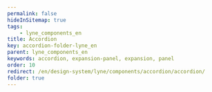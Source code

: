 ```yaml
---
permalink: false
hideInSitemap: true
tags: 
    - lyne_components_en
title: Accordion
key: accordion-folder-lyne_en
parent: lyne_components_en
keywords: accordion, expansion-panel, expansion, panel
order: 10
redirect: /en/design-system/lyne/components/accordion/accordion/
folder: true
---
```

